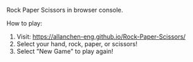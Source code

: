 Rock Paper Scissors in browser console.

How to play: 
1. Visit: https://allanchen-eng.github.io/Rock-Paper-Scissors/
2. Select your hand, rock, paper, or scissors!
3. Select "New Game" to play again!
